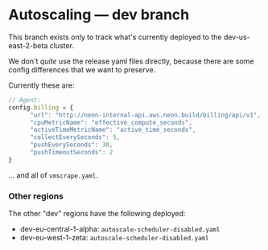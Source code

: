 # Autoscaling — dev branch

This branch exists only to track what's currently deployed to the dev-us-east-2-beta cluster.

We don't *quite* use the release yaml files directly, because there are some config differences that
we want to preserve.

Currently these are:

```js
// Agent:
config.billing = {
      "url": "http://neon-internal-api.aws.neon.build/billing/api/v1",
      "cpuMetricName": "effective_compute_seconds",
      "activeTimeMetricName": "active_time_seconds",
      "collectEverySeconds": 5,
      "pushEverySeconds": 30,
      "pushTimeoutSeconds": 2
}
```

... and all of `vmscrape.yaml`.

### Other regions

The other "dev" regions have the following deployed:

* dev-eu-central-1-alpha: `autoscale-scheduler-disabled.yaml`
* dev-eu-west-1-zeta: `autoscale-scheduler-disabled.yaml`
